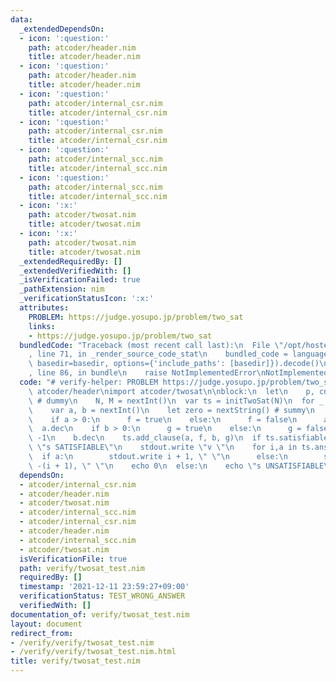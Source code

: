 ```yaml
---
data:
  _extendedDependsOn:
  - icon: ':question:'
    path: atcoder/header.nim
    title: atcoder/header.nim
  - icon: ':question:'
    path: atcoder/header.nim
    title: atcoder/header.nim
  - icon: ':question:'
    path: atcoder/internal_csr.nim
    title: atcoder/internal_csr.nim
  - icon: ':question:'
    path: atcoder/internal_csr.nim
    title: atcoder/internal_csr.nim
  - icon: ':question:'
    path: atcoder/internal_scc.nim
    title: atcoder/internal_scc.nim
  - icon: ':question:'
    path: atcoder/internal_scc.nim
    title: atcoder/internal_scc.nim
  - icon: ':x:'
    path: atcoder/twosat.nim
    title: atcoder/twosat.nim
  - icon: ':x:'
    path: atcoder/twosat.nim
    title: atcoder/twosat.nim
  _extendedRequiredBy: []
  _extendedVerifiedWith: []
  _isVerificationFailed: true
  _pathExtension: nim
  _verificationStatusIcon: ':x:'
  attributes:
    PROBLEM: https://judge.yosupo.jp/problem/two_sat
    links:
    - https://judge.yosupo.jp/problem/two_sat
  bundledCode: "Traceback (most recent call last):\n  File \"/opt/hostedtoolcache/Python/3.10.6/x64/lib/python3.10/site-packages/onlinejudge_verify/documentation/build.py\"\
    , line 71, in _render_source_code_stat\n    bundled_code = language.bundle(stat.path,\
    \ basedir=basedir, options={'include_paths': [basedir]}).decode()\n  File \"/opt/hostedtoolcache/Python/3.10.6/x64/lib/python3.10/site-packages/onlinejudge_verify/languages/nim.py\"\
    , line 86, in bundle\n    raise NotImplementedError\nNotImplementedError\n"
  code: "# verify-helper: PROBLEM https://judge.yosupo.jp/problem/two_sat\n\ninclude\
    \ atcoder/header\nimport atcoder/twosat\n\nblock:\n  let\n    p, cnf = nextString()\
    \ # dummy\n    N, M = nextInt()\n  var ts = initTwoSat(N)\n  for _ in 0..<M:\n\
    \    var a, b = nextInt()\n    let zero = nextString() # summy\n    var f, g:bool\n\
    \    if a > 0:\n      f = true\n    else:\n      f = false\n      a *= -1\n  \
    \  a.dec\n    if b > 0:\n      g = true\n    else:\n      g = false\n      b *=\
    \ -1\n    b.dec\n    ts.add_clause(a, f, b, g)\n  if ts.satisfiable:\n    echo\
    \ \"s SATISFIABLE\"\n    stdout.write \"v \"\n    for i,a in ts.answer:\n    \
    \  if a:\n        stdout.write i + 1, \" \"\n      else:\n        stdout.write\
    \ -(i + 1), \" \"\n    echo 0\n  else:\n    echo \"s UNSATISFIABLE\"\n"
  dependsOn:
  - atcoder/internal_csr.nim
  - atcoder/header.nim
  - atcoder/twosat.nim
  - atcoder/internal_scc.nim
  - atcoder/internal_csr.nim
  - atcoder/header.nim
  - atcoder/internal_scc.nim
  - atcoder/twosat.nim
  isVerificationFile: true
  path: verify/twosat_test.nim
  requiredBy: []
  timestamp: '2021-12-11 23:59:27+09:00'
  verificationStatus: TEST_WRONG_ANSWER
  verifiedWith: []
documentation_of: verify/twosat_test.nim
layout: document
redirect_from:
- /verify/verify/twosat_test.nim
- /verify/verify/twosat_test.nim.html
title: verify/twosat_test.nim
---
```

